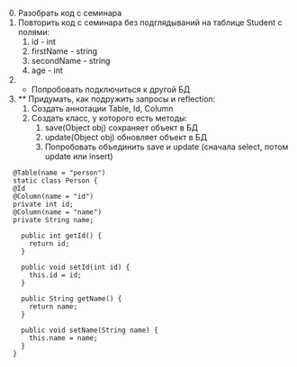 0. Разобрать код с семинара
1. Повторить код с семинара без подглядываний на таблице Student с полями:
   1. id - int
   2. firstName - string
   3. secondName - string
   4. age - int
2. * Попробовать подключиться к другой БД
3. ** Придумать, как подружить запросы и reflection:
   1. Создать аннотации Table, Id, Column
   2. Создать класс, у которого есть методы:
      1. save(Object obj) сохраняет объект в БД
      2. update(Object obj) обновляет объект в БД
      3. Попробовать объединить save и update (сначала select, потом update или insert)


```
  @Table(name = "person")
  static class Person {
  @Id
  @Column(name = "id")
  private int id;
  @Column(name = "name")
  private String name;

    public int getId() {
      return id;
    }

    public void setId(int id) {
      this.id = id;
    }

    public String getName() {
      return name;
    }

    public void setName(String name) {
      this.name = name;
    }
  }
```